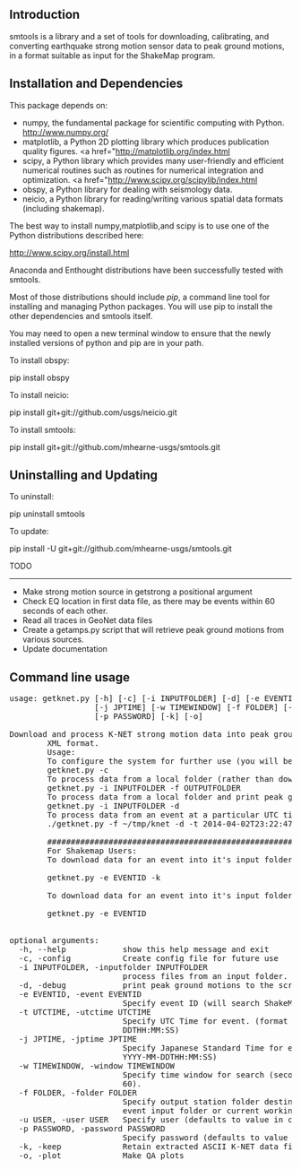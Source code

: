 Introduction
------------

smtools is a library and a set of tools for downloading, calibrating, and converting earthquake strong motion
sensor data to peak ground motions, in a format suitable as input for the ShakeMap program.

Installation and Dependencies
-----------------------------

This package depends on:
 * numpy, the fundamental package for scientific computing with Python. <a href="http://www.numpy.org/">http://www.numpy.org/</a>  
 * matplotlib, a Python 2D plotting library which produces publication quality figures. <a href="<a href="http://matplotlib.org/index.html">http://matplotlib.org/index.html</a>
 * scipy, a Python library which provides many user-friendly and efficient numerical routines such as routines for numerical integration and optimization. <a href="<a href="http://www.scipy.org/scipylib/index.html">http://www.scipy.org/scipylib/index.html</a>
 * obspy, a Python library for dealing with seismology data.
 * neicio, a Python library for reading/writing various spatial data formats (including shakemap). 

The best way to install numpy,matplotlib,and scipy is to use one of the Python distributions described here:

<a href="http://www.scipy.org/install.html">http://www.scipy.org/install.html</a>

Anaconda and Enthought distributions have been successfully tested with smtools.

Most of those distributions should include <em>pip</em>, a command line tool for installing and 
managing Python packages.  You will use pip to install the other dependencies and smtools itself.  
 
You may need to open a new terminal window to ensure that the newly installed versions of python and pip
are in your path.

To install obspy:

pip install obspy

To install neicio:

pip install git+git://github.com/usgs/neicio.git

To install smtools:

pip install git+git://github.com/mhearne-usgs/smtools.git

Uninstalling and Updating
-------------------------

To uninstall:

pip uninstall smtools

To update:

pip install -U git+git://github.com/mhearne-usgs/smtools.git

TODO
____
 - Make strong motion source in getstrong a positional argument
 - Check EQ location in first data file, as there may be events within 60 seconds of each other.
 - Read all traces in GeoNet data files
 - Create a getamps.py script that will retrieve peak ground motions from various sources.
 - Update documentation

Command line usage
------------------

<pre>
usage: getknet.py [-h] [-c] [-i INPUTFOLDER] [-d] [-e EVENTID] [-t UTCTIME]
                  [-j JPTIME] [-w TIMEWINDOW] [-f FOLDER] [-u USER]
                  [-p PASSWORD] [-k] [-o]

Download and process K-NET strong motion data into peak ground motion values, and output in an
        XML format.
        Usage:
        To configure the system for further use (you will be prompted for KNET username/password, and ShakeMap home):
        getknet.py -c
        To process data from a local folder (rather than downloading from K-NET):
        getknet.py -i INPUTFOLDER -f OUTPUTFOLDER
        To process data from a local folder and print peak ground motions to the screen:
        getknet.py -i INPUTFOLDER -d
        To process data from an event at a particular UTC time, with a 75 second search window:
        ./getknet.py -f ~/tmp/knet -d -t 2014-04-02T23:22:47 -k -w 60

        ###############################################################
        For Shakemap Users:
        To download data for an event into it's input folder, while retaining the raw data:
        
        getknet.py -e EVENTID -k
        
        To download data for an event into it's input folder, while deleting the raw data:
        
        getknet.py -e EVENTID
        

optional arguments:
  -h, --help            show this help message and exit
  -c, -config           Create config file for future use
  -i INPUTFOLDER, -inputfolder INPUTFOLDER
                        process files from an input folder.
  -d, -debug            print peak ground motions to the screen for debugging.
  -e EVENTID, -event EVENTID
                        Specify event ID (will search ShakeMap data directory.
  -t UTCTIME, -utctime UTCTIME
                        Specify UTC Time for event. (format YYYY-MM-
                        DDTHH:MM:SS)
  -j JPTIME, -jptime JPTIME
                        Specify Japanese Standard Time for event. (format
                        YYYY-MM-DDTHH:MM:SS)
  -w TIMEWINDOW, -window TIMEWINDOW
                        Specify time window for search (seconds) (default:
                        60).
  -f FOLDER, -folder FOLDER
                        Specify output station folder destination (defaults to
                        event input folder or current working directory)
  -u USER, -user USER   Specify user (defaults to value in config)
  -p PASSWORD, -password PASSWORD
                        Specify password (defaults to value in config)
  -k, -keep             Retain extracted ASCII K-NET data files
  -o, -plot             Make QA plots
</pre>

